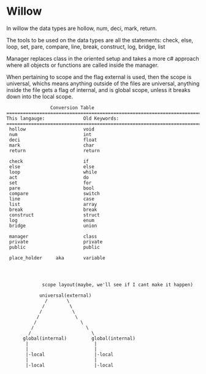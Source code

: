 # Willow

In willow the data types are hollow, num, deci, mark, return.                  

The tools to be used on the data types are all the statements: check, else, loop, set, pare, compare, line, break, construct, log, bridge, list

Manager replaces class in the oriented setup and takes a more c# approach where all objects or functions are called inside the manager.

When pertaining to scope and the flag external is used, then the scope is universal, whichs means anything outside of the files are universal, anything inside the file gets a flag of internal, and is global scope, unless it breaks down into the local scope.

                    Conversion Table
    =================================================================================
    This langauge:              Old Keywords:
    =================================================================================
     hollow                     void
     num                        int
     deci                       float
     mark                       char
     return                     return

     check                      if
     else                       else
     loop                       while
     act                        do
     set                        for
     pare                       bool
     compare                    switch
     line                       case
     list                       array
     break                      break
     construct                  struct
     log                        enum
     bridge                     union

     manager                    class
     private                    private
     public                     public

     place_holder     aka       variable
           
           
           
     
                 scope layout(maybe, we'll see if I cant make it happen)
               
                universal(external)
                  /       \
                 /         \
                /           \
               /             \
              /                \
             /                   \
            /                      \
          global(internal)         global(internal)
           |                        |
           |                        |
           |-local                  |-local
           |                        |
           |-local                  |-local
